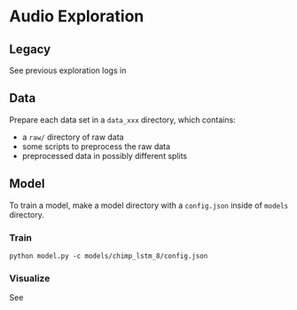 # Audio Exploration

## Legacy

See previous exploration logs in 

## Data

Prepare each data set in a `data_xxx` directory, which contains:

- a `raw/` directory of raw data
- some scripts to preprocess the raw data
- preprocessed data in possibly different splits

## Model

To train a model, make a model directory with a `config.json` inside of `models` directory.

### Train

```
python model.py -c models/chimp_lstm_8/config.json
```

### Visualize

See 